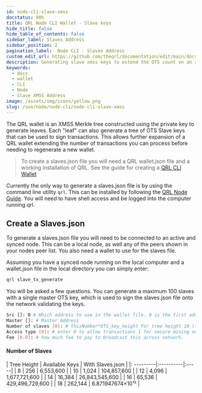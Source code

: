 ```yaml
---
id: node-cli-slave-xmss
docstatus: 90%
title: QRL Node CLI Wallet - Slave keys
hide_title: false
hide_table_of_contents: false
sidebar_label: Slaves Address
sidebar_position: 2
pagination_label:  Node CLI - Slaves Address
custom_edit_url: https://github.com/theqrl/documentation/edit/main/docs/Node/node-cli/node-cli-slave-xmss.md
description: Generating slave xmss keys to extend the OTS count on an address.
keywords:
  - docs
  - wallet
  - CLI
  - Node
  - Slave XMSS Address
image: /assets/img/icons/yellow.png
slug: /use/node/node-cli/node-cli-slave-xmss
---
```



The QRL wallet is an XMSS Merkle tree constructed using the private key to generate leaves. Each "leaf" can also generate a tree of OTS Slave keys that can be used to sign transactions. This allows further expansion of a QRL wallet extending the number of transactions you can process before needing to regenerate a new wallet.

> To create a slaves.json file you will need a QRL wallet.json file and a working installation of QRL. See the guide for creating a [QRL CLI Wallet](/use/node/node-cli/overview)

Currently the only way to generate a slaves.json file is by using the command line utility `qrl`. This can be installed by following the [QRL Node Guide](/use/node).  You will need to have shell access and be logged into the computer running qrl.

## Create a Slaves.json

To generate a slaves.json file you will need to be connected to an active and synced node. This can be a local node, as well any of the peers shown in your nodes peer list. You also need a wallet to use for the slaves file.

Assuming you have a synced node running on the local computer and a wallet.json file in the local directory you can simply enter:

```bash
qrl slave_tx_generate
```

You will be asked a few questions. You can generate a maximum 100 slaves with a single master OTS key, which is used to sign the slaves.json file onto the network validating the keys.  

```bash
Src []: 0 # Which address to use in the wallet file. 0 is the first address.
Master []: # Master Address
Number of slaves [0]: # thisNumber*OTS_key_height For tree height 10 (this*1024)
Access type [0]: # enter 0 to allow transactions 1 for secure mining only
Fee [0.0]: # how much fee to pay to broadcast this across network.
```

#### Number of Slaves 

|  Tree Height | Available Keys | With Slaves.json |
|: ---------|:----------|:-----|
| 8  | 256 | 6,553,600 |
| 10 |  1,024 | 104,857,600 | 
| 12 |  4,096 | 1,677,721,600 |
| 14 |  16,384 | 26,843,545,600 |
| 16 |  65,536 | 429,496,729,600 |
| 18 |  262,144 | 6.871947674×10¹² |
